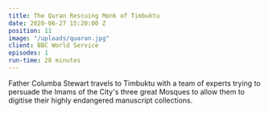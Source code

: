 ```yaml
---
title: The Quran Rescuing Monk of Timbuktu
date: 2020-06-27 15:20:00 Z
position: 11
image: "/uploads/quaran.jpg"
client: BBC World Service
episodes: 1
run-time: 28 minutes
---
```


Father Columba Stewart travels to Timbuktu with a team of experts trying to persuade the Imams of the City's three great Mosques to allow them to digitise their highly endangered manuscript collections. 